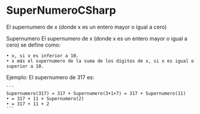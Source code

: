 # SuperNumeroCSharp
 El supernumero de x (donde x es un entero mayor o igual a cero)


Supernumero El supernumero de x (donde x es un entero mayor o igual a cero) se define como:

	• x, si x es inferior a 10.
	• x más el supernumero de la suma de los dígitos de x, si x es igual o superior a 10.

Ejemplo: El supernumero de 317 es:

	```
	Supernumero(317) = 317 + Supernumero(3+1+7) = 317 + Supernumero(11)
	• = 317 + 11 + Supernumero(2)
	• = 317 + 11 + 2
	```
